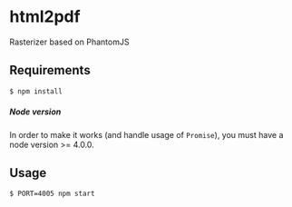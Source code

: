 # html2pdf

Rasterizer based on PhantomJS

## Requirements

```bash
$ npm install
```

##### Node version
In order to make it works (and handle usage of `Promise`), you must have a node version >= 4.0.0. 

## Usage

```bash
$ PORT=4005 npm start
```
